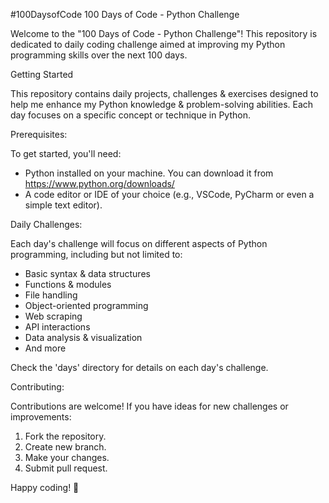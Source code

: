 #100DaysofCode
100 Days of Code - Python Challenge

Welcome to the "100 Days of Code - Python Challenge"! This repository is dedicated to daily coding challenge aimed at improving my Python programming skills over the next 100 days.

Getting Started

This repository contains daily projects, challenges & exercises designed to help me enhance my Python knowledge & problem-solving abilities. Each day focuses on a specific concept or technique in Python.

Prerequisites:

To get started, you'll need:
- Python installed on your machine. You can download it from https://www.python.org/downloads/
- A code editor or IDE of your choice (e.g., VSCode, PyCharm or even a simple text editor).


Daily Challenges:

Each day's challenge will focus on different aspects of Python programming, including but not limited to:
- Basic syntax & data structures
- Functions & modules
- File handling
- Object-oriented programming
- Web scraping
- API interactions
- Data analysis & visualization
- And more

Check the 'days' directory for details on each day's challenge.

Contributing:

Contributions are welcome! If you have ideas for new challenges or improvements:
1. Fork the repository.
2. Create new branch.
3. Make your changes.
4. Submit pull request.

Happy coding! 🎉

